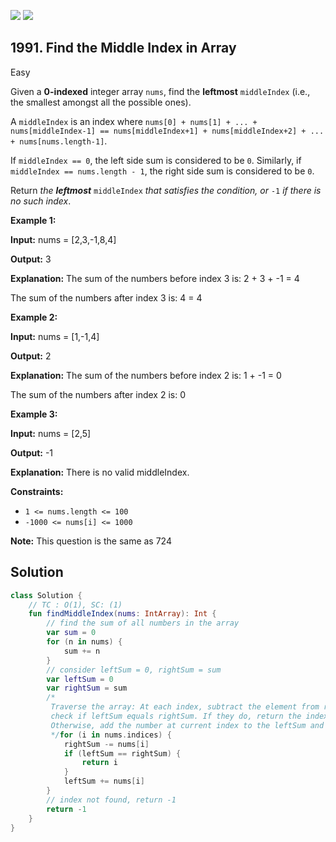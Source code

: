 [![](https://img.shields.io/github/stars/javadev/LeetCode-in-Kotlin?label=Stars&style=flat-square)](https://github.com/javadev/LeetCode-in-Kotlin)
[![](https://img.shields.io/github/forks/javadev/LeetCode-in-Kotlin?label=Fork%20me%20on%20GitHub%20&style=flat-square)](https://github.com/javadev/LeetCode-in-Kotlin/fork)

## 1991\. Find the Middle Index in Array

Easy

Given a **0-indexed** integer array `nums`, find the **leftmost** `middleIndex` (i.e., the smallest amongst all the possible ones).

A `middleIndex` is an index where `nums[0] + nums[1] + ... + nums[middleIndex-1] == nums[middleIndex+1] + nums[middleIndex+2] + ... + nums[nums.length-1]`.

If `middleIndex == 0`, the left side sum is considered to be `0`. Similarly, if `middleIndex == nums.length - 1`, the right side sum is considered to be `0`.

Return _the **leftmost**_ `middleIndex` _that satisfies the condition, or_ `-1` _if there is no such index_.

**Example 1:**

**Input:** nums = [2,3,-1,8,4]

**Output:** 3

**Explanation:** The sum of the numbers before index 3 is: 2 + 3 + -1 = 4

The sum of the numbers after index 3 is: 4 = 4 

**Example 2:**

**Input:** nums = [1,-1,4]

**Output:** 2

**Explanation:** The sum of the numbers before index 2 is: 1 + -1 = 0

The sum of the numbers after index 2 is: 0 

**Example 3:**

**Input:** nums = [2,5]

**Output:** -1

**Explanation:** There is no valid middleIndex. 

**Constraints:**

*   `1 <= nums.length <= 100`
*   `-1000 <= nums[i] <= 1000`

**Note:** This question is the same as 724

## Solution

```kotlin
class Solution {
    // TC : O(1), SC: (1)
    fun findMiddleIndex(nums: IntArray): Int {
        // find the sum of all numbers in the array
        var sum = 0
        for (n in nums) {
            sum += n
        }
        // consider leftSum = 0, rightSum = sum
        var leftSum = 0
        var rightSum = sum
        /*
         Traverse the array: At each index, subtract the element from rightSum and
         check if leftSum equals rightSum. If they do, return the index.
         Otherwise, add the number at current index to the leftSum and traverse further.
         */for (i in nums.indices) {
            rightSum -= nums[i]
            if (leftSum == rightSum) {
                return i
            }
            leftSum += nums[i]
        }
        // index not found, return -1
        return -1
    }
}
```